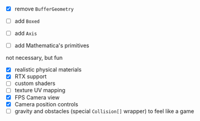 - [x] remove `BufferGeometry`
- [ ] add `Boxed`
- [ ] add `Axis`
- [ ] add Mathematica's primitives


not necessary, but fun
- [x] realistic physical materials
- [x] RTX support
- [ ] custom shaders
- [ ] texture UV mapping
- [x] FPS Camera view
- [x] Camera position controls
- [ ] gravity and obstacles (special `Collision[]` wrapper) to feel like a game
